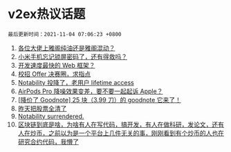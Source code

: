 # v2ex热议话题

`最后更新时间：2021-11-04 07:06:23 +0800`

1. [各位大佬上雅阁纯油还是雅阁混动？](https://www.v2ex.com/t/812614)
1. [小米手机忘记锁屏密码了，还有得救吗？](https://www.v2ex.com/t/812599)
1. [开发速度最快的 Web 框架？](https://www.v2ex.com/t/812812)
1. [校招 Offer 决赛圈，求指点](https://www.v2ex.com/t/812642)
1. [Notability 投降了，老用户 lifetime access](https://www.v2ex.com/t/812598)
1. [AirPods Pro 降噪效果变差，要不要一起起诉 Apple？](https://www.v2ex.com/t/812705)
1. [[降价了 Goodnote] 25 块（3.99 刀）的 goodnote 它来了！](https://www.v2ex.com/t/812691)
1. [昨天把股票全清了](https://www.v2ex.com/t/812639)
1. [Notability surrendered.](https://www.v2ex.com/t/812618)
1. [区块链到底是啥，为啥有人在写代码，搞开发，有人在做科研，发论文，还有人在炒币，之前以为是一个平台上几件无关的事，刚刚看到有个炒币的人也在研究合约代码，我懵了](https://www.v2ex.com/t/812646)

